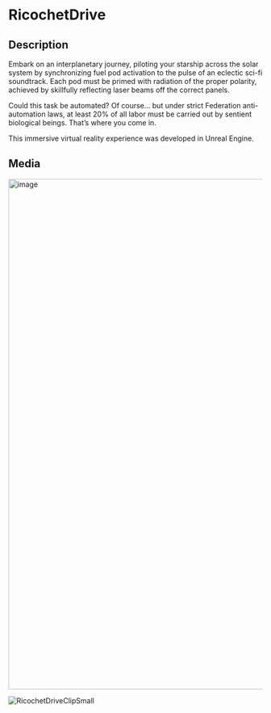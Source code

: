# RicochetDrive

## Description
Embark on an interplanetary journey, piloting your starship across the solar system by synchronizing fuel pod activation to the pulse of an eclectic sci-fi soundtrack. Each pod must be primed with radiation of the proper polarity, achieved by skillfully reflecting laser beams off the correct panels.

Could this task be automated?  Of course... but under strict Federation anti-automation laws, at least 20% of all labor must be carried out by sentient biological beings. That’s where you come in.

This immersive virtual reality experience was developed in Unreal Engine.

## Media 
<img width="1685" height="1010" alt="image" src="https://github.com/user-attachments/assets/415f8337-2dbd-4a12-93ed-3f5ac5bfbdec" />

![RicochetDriveClipSmall](https://github.com/user-attachments/assets/5f642f55-46c2-4f51-bfd1-fe255e36d84c)
